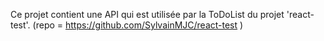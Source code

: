 Ce projet contient une API qui est utilisée par la ToDoList du projet 'react-test'. (repo = https://github.com/SylvainMJC/react-test )